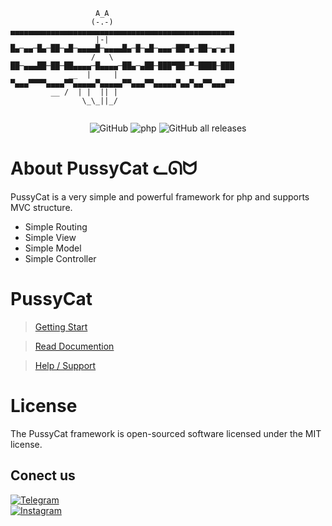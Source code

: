 ```
                   A_A
                  (-.-)	 ▄▄▄▄▄▄▄▄▄▄▄▄▄▄▄▄▄▄▄▄▄▄▄▄▄▄▄▄▄▄▄▄▄▄▄▄▄▄▄▄▄▄▄▄▄▄▄▄▄▄
                   |-|	 █▄─▄▄─█▄─██─▄█─▄▄▄▄█─▄▄▄▄█▄─█─▄█─▄▄▄─██▀▄─██─▄─▄─█  
                  /   \  ██─▄▄▄██─██─██▄▄▄▄─█▄▄▄▄─██▄─▄██─███▀██─▀─████─███
             __  |     | ▀▄▄▄▀▀▀▀▄▄▄▄▀▀▄▄▄▄▄▀▄▄▄▄▄▀▀▄▄▄▀▀▄▄▄▄▄▀▄▄▀▄▄▀▀▄▄▄▀▀	
         __ /  | |  || | 
                \_\_||_/
 

```

<div align="center">
<div>
<img alt="GitHub" src="https://img.shields.io/github/license/Masihgh/pussycat">
<img alt="php" src="https://img.shields.io/badge/php-%5E7.1.3-blueviolet">
 <img alt="GitHub all releases" src="https://img.shields.io/github/downloads/Masihgh/pussycat/total">
</div>
</div>


# About PussyCat ᓚᘏᗢ
PussyCat is a very simple and powerful framework for php and supports MVC structure.
* Simple Routing
* Simple View
* Simple Model
* Simple Controller

# PussyCat
> [Getting Start](https://masihgh.github.io/pussycat/getting-started) 

>[Read Documention](https://masihgh.github.io/pussycat/documentation)

>[Help / Support](https://github.com/Masihgh/pussycat/discussions/2)


# License
The PussyCat framework is open-sourced software licensed under the MIT license.



## Conect us
<div>
<a href="https://t.me/masihghaznavi"><img alt="Telegram" src="https://img.shields.io/badge/Telegram-t.me/masihghaznavi-9cf?logo=telegram&style=social"></a></br>
<a href="https://instagram.com/ghaznavi_masih"><img alt="Instagram" src="https://img.shields.io/badge/Instagram-@ghaznavi__masih-9cf?logo=Instagram&style=social"></a>

</div>
 



